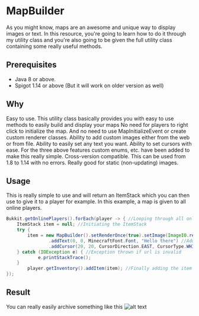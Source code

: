 # MapBuilder
As you might know, maps are an awesome and unique way to display images or text. In this resource, you're going to learn how to do it through my utility class and you're also going to be given the full utility class containing some really useful methods.

## Prerequisites
- Java 8 or above.
- Spigot 1.14 or above (But it will work on older version as well)

## Why
Easy to use. This utility class basically provides you with easy to use methods to easily build and display your maps
No need for players to right click to initialize the map. And no need to use MapInitializeEvent or create custom renderer classes.
Ability to add custom images either from the web or from file.
Ability to easily set any text you want.
Ability to set cursors with ease.
For the three above features custom enums, etc. have been added to make this really simple.
Cross-version compatible. This can be used from 1.8 to 1.14 with no errors.
Really good for static (non-updating) images.

## Usage
This is really simple to use and will return an ItemStack which you can then use to give it to a player for example. In this example, a map is given to all online players.

```java
Bukkit.getOnlinePlayers().forEach(player -> { //Looping through all online player using lambda
    ItemStack item = null; //Initiating the ItemStack
    try { 
        item = new MapBuilder().setRenderOnce(true).setImage(ImageIO.read(new URL("https://site.com/image.png"))) //Initializing the utility class and setting an image as background
                .addText(0, 0, MinecraftFont.Font, "Hello there") //Adding some text with Minecaft default font at 0, 0
                .addCursor(20, 20, CursorDirection.EAST, CursorType.WHITE_DOT).build(); //Adding a cursor (in our case a white dot) to the map
    } catch (IOException e) { //Exception thrown if url is invalid
            e.printStackTrace();
    }
        player.getInventory().addItem(item); //Finally adding the item to the players inventory
});
```

## Result
You can really easily archive something like this
![alt text](https://i.ibb.co/qNnqC6C/Screenshot-1.png)
